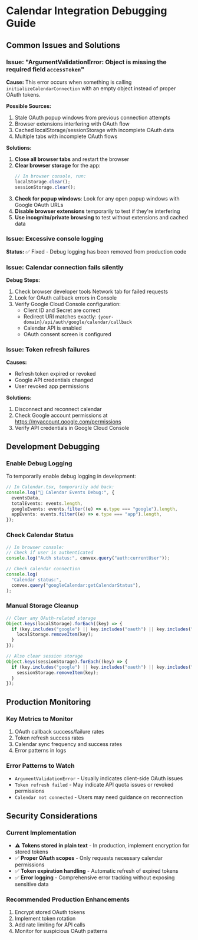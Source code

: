 # Calendar Integration Debugging Guide

## Common Issues and Solutions

### Issue: "ArgumentValidationError: Object is missing the required field `accessToken`"

**Cause:** This error occurs when something is calling `initializeCalendarConnection` with an empty object instead of proper OAuth tokens.

**Possible Sources:**

1. Stale OAuth popup windows from previous connection attempts
2. Browser extensions interfering with OAuth flow
3. Cached localStorage/sessionStorage with incomplete OAuth data
4. Multiple tabs with incomplete OAuth flows

**Solutions:**

1. **Close all browser tabs** and restart the browser
2. **Clear browser storage** for the app:
   ```javascript
   // In browser console, run:
   localStorage.clear();
   sessionStorage.clear();
   ```
3. **Check for popup windows**: Look for any open popup windows with Google OAuth URLs
4. **Disable browser extensions** temporarily to test if they're interfering
5. **Use incognito/private browsing** to test without extensions and cached data

### Issue: Excessive console logging

**Status:** ✅ Fixed - Debug logging has been removed from production code

### Issue: Calendar connection fails silently

**Debug Steps:**

1. Check browser developer tools Network tab for failed requests
2. Look for OAuth callback errors in Console
3. Verify Google Cloud Console configuration:
   - Client ID and Secret are correct
   - Redirect URI matches exactly: `{your-domain}/api/auth/google/calendar/callback`
   - Calendar API is enabled
   - OAuth consent screen is configured

### Issue: Token refresh failures

**Causes:**

- Refresh token expired or revoked
- Google API credentials changed
- User revoked app permissions

**Solutions:**

1. Disconnect and reconnect calendar
2. Check Google account permissions at https://myaccount.google.com/permissions
3. Verify API credentials in Google Cloud Console

## Development Debugging

### Enable Debug Logging

To temporarily enable debug logging in development:

```typescript
// In Calendar.tsx, temporarily add back:
console.log("📅 Calendar Events Debug:", {
  eventsData,
  totalEvents: events.length,
  googleEvents: events.filter((e) => e.type === "google").length,
  appEvents: events.filter((e) => e.type === "app").length,
});
```

### Check Calendar Status

```typescript
// In browser console:
// Check if user is authenticated
console.log("Auth status:", convex.query("auth:currentUser"));

// Check calendar connection
console.log(
  "Calendar status:",
  convex.query("googleCalendar:getCalendarStatus"),
);
```

### Manual Storage Cleanup

```javascript
// Clear any OAuth-related storage
Object.keys(localStorage).forEach((key) => {
  if (key.includes("google") || key.includes("oauth") || key.includes("auth")) {
    localStorage.removeItem(key);
  }
});

// Also clear session storage
Object.keys(sessionStorage).forEach((key) => {
  if (key.includes("google") || key.includes("oauth") || key.includes("auth")) {
    sessionStorage.removeItem(key);
  }
});
```

## Production Monitoring

### Key Metrics to Monitor

1. OAuth callback success/failure rates
2. Token refresh success rates
3. Calendar sync frequency and success rates
4. Error patterns in logs

### Error Patterns to Watch

- `ArgumentValidationError` - Usually indicates client-side OAuth issues
- `Token refresh failed` - May indicate API quota issues or revoked permissions
- `Calendar not connected` - Users may need guidance on reconnection

## Security Considerations

### Current Implementation

- ⚠️ **Tokens stored in plain text** - In production, implement encryption for stored tokens
- ✅ **Proper OAuth scopes** - Only requests necessary calendar permissions
- ✅ **Token expiration handling** - Automatic refresh of expired tokens
- ✅ **Error logging** - Comprehensive error tracking without exposing sensitive data

### Recommended Production Enhancements

1. Encrypt stored OAuth tokens
2. Implement token rotation
3. Add rate limiting for API calls
4. Monitor for suspicious OAuth patterns
